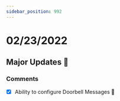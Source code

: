 ```yaml
---
sidebar_position: 992
---
```


# 02/23/2022

## Major Updates :rocket:

### Comments

- [X] Ability to configure Doorbell Messages :bell:
